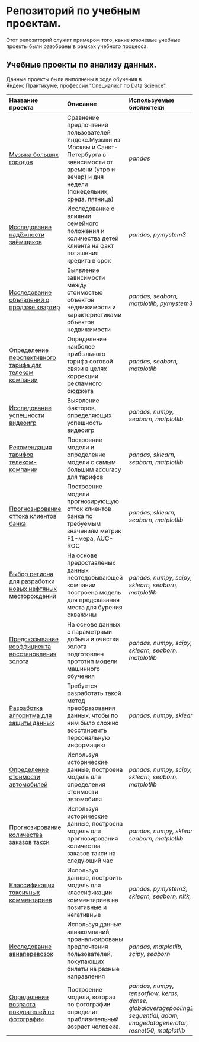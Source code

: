 # Репозиторий по учебным проектам.

Этот репозиторий служит примером того, какие ключевые учебные проекты были разобраны в рамках учебного процесса.

## Учебные проекты по анализу данных.

Данные проекты были выполнены в ходе обучения в Яндекс.Практикуме, профессии "Специалист по Data Science".

| Название проекта | Описание | Используемые библиотеки | Платформа | 
| :---------------------- | :---------------------- | :---------------------- | :---------------------- |
| [Музыка больших городов](Music_of_big_cities) | Сравнение предпочтений пользователей Яндекс.Музыки из Москвы и Санкт-Петербурга в зависимости от времени (утро и вечер) и дня недели (понедельник, среда, пятница)| *pandas* |  Яндекс.Практикум  |
| [Исследование надёжности заёмщиков](Investigation_of_the_reliability_of_borrowers) | Исследование о влиянии семейного положения и количества детей клиента на факт погашения кредита в срок| *pandas, pymystem3* |  Яндекс.Практикум  |
| [Исследование объявлений о продаже квартир](Research_of_ads_for_the_sale_of_apartments) | Выявление зависимости между стоимостью объектов недвижимости и характеристиками объектов недвижимости| *pandas, seaborn, matplotlib, pymystem3* |  Яндекс.Практикум  |
| [Определение перспективного тарифа для телеком компании](Determining_a_promising_tariff_for_a_telecom_company) | Определение наиболее прибыльного тарифа сотовой связи в целях коррекции рекламного бюджета| *pandas, seaborn, matplotlib* |  Яндекс.Практикум  |
| [Исследование успешности видеоигр ](Project_for_determining_the_success_factors_of_the_game) | Выявление факторов, определяющих успешность видеоигр| *pandas, numpy, seaborn, matplotlib* |  Яндекс.Практикум  |
| [Рекомендация тарифов телеком-компании](Recommendation_of_tariffs) | Построение модели и определение модели с самым большим accuracy для тарифов| *pandas, sklearn, seaborn, matplotlib* |  Яндекс.Практикум  |
| [Прогнозирование оттока клиентов банка](Forecasting_the_outflow_of_bank_customers) | Построение модели прогнозирующую отток клиентов банка по требуемым значениям метрик F1-мера, AUC-ROC| *pandas, sklearn, seaborn, matplotlib* |  Яндекс.Практикум  |
| [Выбор региона для разработки новых нефтяных месторождений](Choosing_a_region_for_the_development_of_new_oil_fields) | На основе предоставленых данных нефтедобывающей компании построена модель для предсказания места для бурения скважины| *pandas, numpy, scipy, sklearn, seaborn, matplotlib* |  Яндекс.Практикум  |
| [Предсказывание коэффициента восстановления золота](Preparation_of_a_prototype_model_for_a_metalworking_enterprise) | На основе данных с параметрами добычи и очистки золота подготовлен прототип модели машинного обучения| *pandas, numpy, scipy, sklearn, seaborn, matplotlib* |  Яндекс.Практикум  |
| [Разработка алгоритма для защиты данных](Data_protection_of_insurance_company_clients) | Требуется разработать такой метод преобразования данных, чтобы по ним было сложно восстановить персональную информацию| *pandas, numpy, sklearn* |  Яндекс.Практикум  |
| [Определение стоимости автомобилей](Determining_the_cost_of_cars) | Используя исторические данные, построена модель для определения стоимости автомобиля| *pandas, numpy, scipy, sklearn, seaborn, matplotlib* |  Яндекс.Практикум  |
| [Прогнозирование количества заказов такси](Forecasting_taxi_orders) | Используя исторические данные, построена модель для прогнозирования количества заказов такси на следующий час| *pandas, numpy, sklearn, seaborn, matplotlib* |  Яндекс.Практикум  |
| [Классификация токсичных комментариев](Classification_of_toxic_comments) | Используя данные, построить модель для классификации комментариев на позитивные и негативные| *pandas, pymystem3, sklearn, seaborn, nltk, re* |  Яндекс.Практикум  |
| [Исследование авиаперевозок](Airline_data_research) | Используя данные авиакомпаний, проанализированы предпочтения пользователей, покупающих билеты на разные направления| *pandas, matplotlib, scipy, seaborn* |  Яндекс.Практикум  |
| [Определение возраста покупателей по фотографии](Airline_data_research) |Построение модели, которая по фотографии определит приблизительный возраст человека.| *pandas, numpy, tensorflow, keras, dense, globalaveragepooling2d, sequential, adam, imagedatagenerator, resnet50, matplotlib* |  Яндекс.Практикум  |
